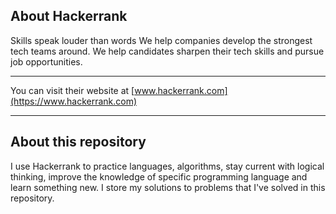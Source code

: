 ## About Hackerrank
Skills speak louder than words
We help companies develop the strongest tech teams around. We help candidates sharpen their tech skills and pursue job opportunities.
***
You can visit their website at [www.hackerrank.com](https://www.hackerrank.com)
***
## About this repository
I use Hackerrank to practice languages, algorithms, stay current with logical thinking, improve the knowledge of specific programming language and learn something new. I store my solutions to problems that I've solved in this repository.